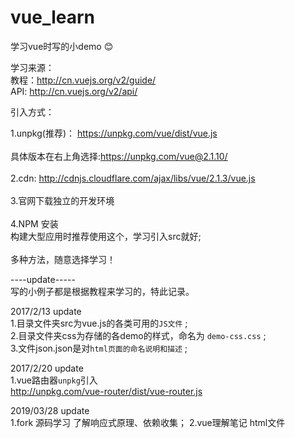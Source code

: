 # vue_learn
学习vue时写的小demo
:blush:  

学习来源： <br />
教程：http://cn.vuejs.org/v2/guide/ <br />
API: http://cn.vuejs.org/v2/api/  

引入方式：
<script src=""></script>
1.unpkg(推荐)： https://unpkg.com/vue/dist/vue.js <br />	
  具体版本在右上角选择:https://unpkg.com/vue@2.1.10/ <br />	
2.cdn: http://cdnjs.cloudflare.com/ajax/libs/vue/2.1.3/vue.js <br />	
3.官网下载独立的开发环境 <br />	
4.NPM 安装 <br />	
  构建大型应用时推荐使用这个，学习引入src就好; <br />	
多种方法，随意选择学习！ <br />	

----update----- <br>
写的小例子都是根据教程来学习的，特此记录。


2017/2/13 update <br>
1.目录文件夹src为vue.js的各类可用的`JS文件` ; <br>
2.目录文件夹css为存储的各demo的样式，命名为 `demo-css.css` ; <br>
3.文件json.json是对`html页面的命名说明和描述` ; <br>

2017/2/20  update <br>
1.vue路由器`unpkg`引入  
	http://unpkg.com/vue-router/dist/vue-router.js

2019/03/28 update <br>
1.fork 源码学习
  了解响应式原理、依赖收集；
2.vue理解笔记
  html文件















